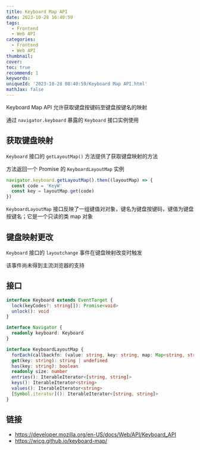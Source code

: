 ```yaml
---
title: Keyboard Map API
date: 2023-10-28 16:40:59
tags:
  - Frontend
  - Web API
categories:
  - Frontend
  - Web API
thumbnail:
cover:
toc: true
recommend: 1
keywords:
uniqueId: '2023-10-28 08:40:59/Keyboard Map API.html'
mathJax: false
---
```


Keyboard Map API 允许获取键盘按键码至键盘按键名的映射

通过 `navigator.keyboard` 暴露的 `Keyboard` 接口实例使用

## 获取键盘映射

`Keyboard` 接口的 `getLayoutMap()` 方法提供了获取键盘映射的方法

方法返回一个 Promise 的 `KeyboardLayoutMap` 实例

```js
navigator.keyboard.getLayoutMap().then((layoutMap) => {
  const code = 'KeyW'
  const key = layoutMap.get(code)
})
```

`KeyboardLayoutMap` 接口反映了一组键值对对象，键名为键盘按键码，键值为键盘按键名；它是一个只读的类 map 对象

## 键盘映射更改

`Keyboard` 接口的 `layoutchange` 事件在键盘映射改变时触发

该事件尚未得到主流浏览器的支持

## 接口

```ts
interface Keyboard extends EventTarget {
  lock(keyCodes?: string[]): Promise<void>
  unlock(): void
}

interface Navigator {
  readonly keyboard: Keyboard
}

interface KeyboardLayoutMap {
  forEach(callbackfn: (value: string, key: string, map: Map<string, string>) => void, thisArg?: any): void
  get(key: string): string | undefined
  has(key: string): boolean
  readonly size: number
  entries(): IterableIterator<[string, string]>
  keys(): IterableIterator<string>
  values(): IterableIterator<string>
  [Symbol.iterator](): IterableIterator<[string, string]>
}
```

## 链接

* <https://developer.mozilla.org/en-US/docs/Web/API/Keyboard_API>
* <https://wicg.github.io/keyboard-map/>

